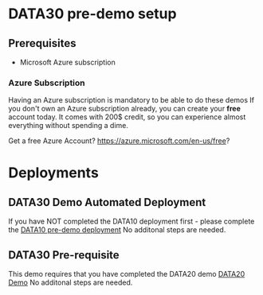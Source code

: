 # DATA30 pre-demo setup

## Prerequisites

- Microsoft Azure subscription

### Azure Subscription

Having an Azure subscription is mandatory to be able to do these demos If you don't own an Azure subscription already, you can create your **free** account today. It comes with 200$ credit, so you can experience almost everything without spending a dime.

Get a free Azure Account?
https://azure.microsoft.com/en-us/free?



# Deployments

## DATA30 Demo Automated Deployment

If you have NOT completed the DATA10 deployment first - please complete the [DATA10 pre-demo deployment](../../data10/deployment/README.md)
No additonal steps are needed.


## DATA30 Pre-requisite

This demo requires that you have completed the DATA20 demo  [DATA20 Demo](../../data20/demos/demos/README.md)
No additonal steps are needed.
